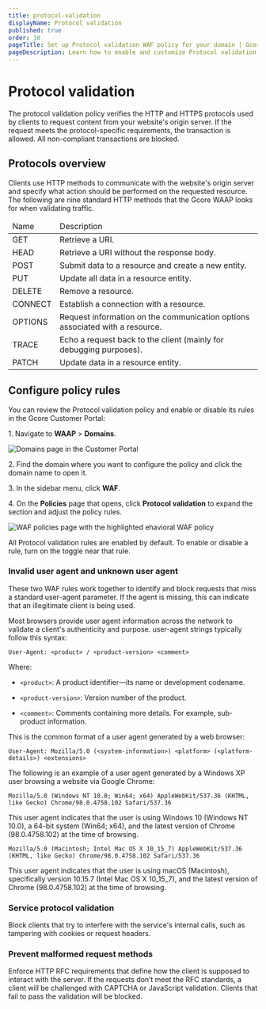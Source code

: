 ```yaml
---
title: protocol-validation
displayName: Protocol validation 
published: true
order: 10
pageTitle: Set up Protocol validation WAF policy for your domain | Gcore
pageDescription: Learn how to enable and customize Protocol validation policy.
--- 
```

# Protocol validation 

The protocol validation policy verifies the HTTP and HTTPS protocols used by clients to request content from your website's origin server. If the request meets the protocol-specific requirements, the transaction is allowed. All non-compliant transactions are blocked. 

## Protocols overview 

Clients use HTTP methods to communicate with the website's origin server and specify what action should be performed on the requested resource. The following are nine standard HTTP methods that the Gcore WAAP looks for when validating traffic. 

<table>
<thead>
<tr>
<td style="text-align: left">Name</td>
<td style="text-align: left">Description</td>
</tr>
</thead>
<tbody>
<tr>
<td style="text-align: left">GET</td>
<td style="text-align: left">Retrieve a URI.</td>
</tr>
<tr>
<td style="text-align: left">HEAD</td>
<td style="text-align: left">Retrieve a URI without the response body.</td>
</tr>
<tr>
<td style="text-align: left">POST</td>
<td style="text-align: left">Submit data to a resource and create a new entity.</td>
</tr>
<tr>
<td style="text-align: left">PUT</td>
<td style="text-align: left">Update all data in a resource entity.</td>
</tr>
<tr>
<td style="text-align: left">DELETE</td>
<td style="text-align: left">Remove a resource.</td>
</tr>
<tr>
<td style="text-align: left">CONNECT</td>
<td style="text-align: left">Establish a connection with a resource.</td>
</tr>
<tr>
<td style="text-align: left">OPTIONS</td>
<td style="text-align: left">Request information on the communication options associated with a resource.</td>
</tr>
<tr>
<td style="text-align: left">TRACE</td>
<td style="text-align: left">Echo a request back to the client (mainly for debugging purposes).</td>
</tr>
<tr>
<td style="text-align: left">PATCH</td>
<td style="text-align: left">Update data in a resource entity.</td>
</tr>
</tbody>
</table>

## Configure policy rules 

You can review the Protocol validation policy and enable or disable its rules in the Gcore Customer Portal: 

1\. Navigate to **WAAP** > **Domains**. 

<img src="https://assets.gcore.pro/docs/waap/waf-policies/protocol-validation/domains-page.png" alt="Domains page in the Customer Portal">

2\. Find the domain where you want to configure the policy and click the domain name to open it.  

3\. In the sidebar menu, click **WAF**. 

4\. On the **Policies** page that opens, click **Protocol validation** to expand the section and adjust the policy rules. 

<img src="https://assets.gcore.pro/docs/waap/waf-policies/protocol-validation/protocol-validation.png" alt="WAF policies page with the highlighted ehavioral WAF policy">

<alert-element type="info" title="Info">

All Protocol validation rules are enabled by default. To enable or disable a rule, turn on the toggle near that rule. 

</alert-element>

### Invalid user agent and unknown user agent  

These two WAF rules work together to identify and block requests that miss a standard user-agent parameter. If the agent is missing, this can indicate that an illegitimate client is being used. 

Most browsers provide user agent information across the network to validate a client's authenticity and purpose. user-agent strings typically follow this syntax: 

`User-Agent: <product> / <product-version> <comment>`

Where: 

* `<product>`: A product identifier—its name or development codename. 

* `<product-version>`: Version number of the product. 

* `<comment>`: Comments containing more details. For example, sub-product information. 

<expandable-element title="Example formats of generated user agents">

This is the common format of a user agent generated by a web browser: 

`User-Agent: Mozilla/5.0 (<system-information>) <platform> (<platform-details>) <extensions>`

The following is an example of a user agent generated by a Windows XP user browsing a website via Google Chrome: 

`Mozilla/5.0 (Windows NT 10.0; Win64; x64) AppleWebKit/537.36 (KHTML, like Gecko) Chrome/98.0.4758.102 Safari/537.36`

This user agent indicates that the user is using Windows 10 (Windows NT 10.0), a 64-bit system (Win64; x64), and the latest version of Chrome (98.0.4758.102) at the time of browsing. 

`Mozilla/5.0 (Macintosh; Intel Mac OS X 10_15_7) AppleWebKit/537.36 (KHTML, like Gecko) Chrome/98.0.4758.102 Safari/537.36` 

This user agent indicates that the user is using macOS (Macintosh), specifically version 10.15.7 (Intel Mac OS X 10_15_7), and the latest version of Chrome (98.0.4758.102) at the time of browsing. 
 
</expandable-element>

### Service protocol validation 

Block clients that try to interfere with the service's internal calls, such as tampering with cookies or request headers. 

### Prevent malformed request methods 

Enforce HTTP RFC requirements that define how the client is supposed to interact with the server. If the requests don’t meet the RFC standards, a client will be challenged with CAPTCHA or JavaScript validation. Clients that fail to pass the validation will be blocked.  